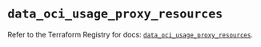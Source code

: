 # `data_oci_usage_proxy_resources`

Refer to the Terraform Registry for docs: [`data_oci_usage_proxy_resources`](https://registry.terraform.io/providers/hashicorp/oci/7.19.0/docs/data-sources/usage_proxy_resources).
